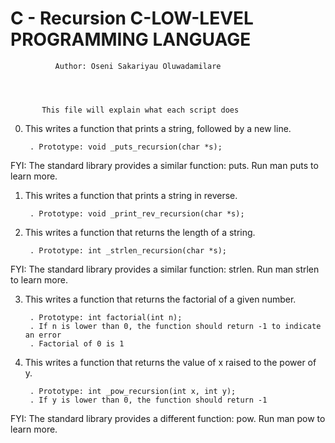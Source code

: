 #		C - Recursion C-LOW-LEVEL PROGRAMMING LANGUAGE


		      Author: Oseni Sakariyau Oluwadamilare


		   

		   This file will explain what each script does


0. This writes a function that prints a string, followed by a new line.

    	. Prototype: void _puts_recursion(char *s);

FYI: The standard library provides a similar function: puts. Run man puts to learn more.


1. This writes a function that prints a string in reverse.

    	. Prototype: void _print_rev_recursion(char *s);


2. This writes a function that returns the length of a string.

    	. Prototype: int _strlen_recursion(char *s);

FYI: The standard library provides a similar function: strlen. Run man strlen to learn more.


3. This writes a function that returns the factorial of a given number.

    	. Prototype: int factorial(int n);
    	. If n is lower than 0, the function should return -1 to indicate an error
    	. Factorial of 0 is 1


4. This writes a function that returns the value of x raised to the power of y.

    	. Prototype: int _pow_recursion(int x, int y);
    	. If y is lower than 0, the function should return -1

FYI: The standard library provides a different function: pow. Run man pow to learn more.

